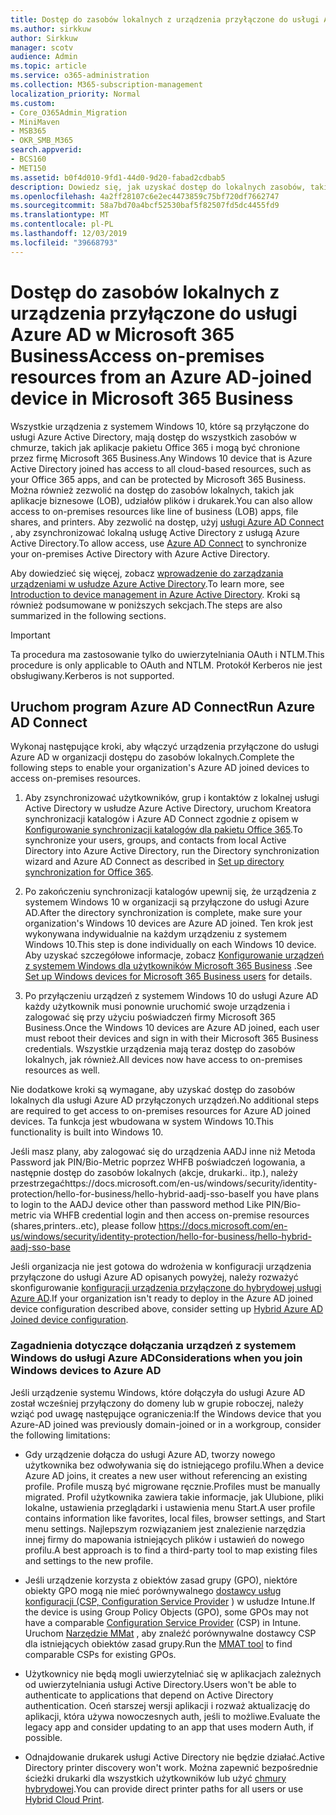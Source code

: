 ```yaml
---
title: Dostęp do zasobów lokalnych z urządzenia przyłączone do usługi Azure AD w Microsoft 365 Business
ms.author: sirkkuw
author: Sirkkuw
manager: scotv
audience: Admin
ms.topic: article
ms.service: o365-administration
ms.collection: M365-subscription-management
localization_priority: Normal
ms.custom:
- Core_O365Admin_Migration
- MiniMaven
- MSB365
- OKR_SMB_M365
search.appverid:
- BCS160
- MET150
ms.assetid: b0f4d010-9fd1-44d0-9d20-fabad2cdbab5
description: Dowiedz się, jak uzyskać dostęp do lokalnych zasobów, takich jak aplikacje biznesowe, udziały plików i drukarki z urządzenia z systemem Windows 10 przyłączonych do usługi Azure Active Directory.
ms.openlocfilehash: 4a2ff28107c6e2ec4473859c75bf720df7662747
ms.sourcegitcommit: 58a7bd70a4bcf52530baf5f82507fd5dc4455fd9
ms.translationtype: MT
ms.contentlocale: pl-PL
ms.lasthandoff: 12/03/2019
ms.locfileid: "39668793"
---
```

# <a name="access-on-premises-resources-from-an-azure-ad-joined-device-in-microsoft-365-business"></a><span data-ttu-id="66f74-103">Dostęp do zasobów lokalnych z urządzenia przyłączone do usługi Azure AD w Microsoft 365 Business</span><span class="sxs-lookup"><span data-stu-id="66f74-103">Access on-premises resources from an Azure AD-joined device in Microsoft 365 Business</span></span>

<span data-ttu-id="66f74-104">Wszystkie urządzenia z systemem Windows 10, które są przyłączone do usługi Azure Active Directory, mają dostęp do wszystkich zasobów w chmurze, takich jak aplikacje pakietu Office 365 i mogą być chronione przez firmę Microsoft 365 Business.</span><span class="sxs-lookup"><span data-stu-id="66f74-104">Any Windows 10 device that is Azure Active Directory joined has access to all cloud-based resources, such as your Office 365 apps, and can be protected by Microsoft 365 Business.</span></span> <span data-ttu-id="66f74-105">Można również zezwolić na dostęp do zasobów lokalnych, takich jak aplikacje biznesowe (LOB), udziałów plików i drukarek.</span><span class="sxs-lookup"><span data-stu-id="66f74-105">You can also allow access to on-premises resources like line of business (LOB) apps, file shares, and printers.</span></span> <span data-ttu-id="66f74-106">Aby zezwolić na dostęp, użyj [usługi Azure AD Connect](https://docs.microsoft.com/azure/active-directory/connect/active-directory-aadconnect) , aby zsynchronizować lokalną usługę Active Directory z usługą Azure Active Directory.</span><span class="sxs-lookup"><span data-stu-id="66f74-106">To allow access, use [Azure AD Connect](https://docs.microsoft.com/azure/active-directory/connect/active-directory-aadconnect) to synchronize your on-premises Active Directory with Azure Active Directory.</span></span> 

<span data-ttu-id="66f74-107">Aby dowiedzieć się więcej, zobacz [wprowadzenie do zarządzania urządzeniami w usłudze Azure Active Directory](https://docs.microsoft.com/azure/active-directory/device-management-introduction).</span><span class="sxs-lookup"><span data-stu-id="66f74-107">To learn more, see [Introduction to device management in Azure Active Directory](https://docs.microsoft.com/azure/active-directory/device-management-introduction).</span></span>
<span data-ttu-id="66f74-108">Kroki są również podsumowane w poniższych sekcjach.</span><span class="sxs-lookup"><span data-stu-id="66f74-108">The steps are also summarized in the following sections.</span></span>

> [!IMPORTANT]
> <span data-ttu-id="66f74-109">Ta procedura ma zastosowanie tylko do uwierzytelniania OAuth i NTLM.</span><span class="sxs-lookup"><span data-stu-id="66f74-109">This procedure is only applicable to OAuth and NTLM.</span></span> <span data-ttu-id="66f74-110">Protokół Kerberos nie jest obsługiwany.</span><span class="sxs-lookup"><span data-stu-id="66f74-110">Kerberos is not supported.</span></span>
 
## <a name="run-azure-ad-connect"></a><span data-ttu-id="66f74-111">Uruchom program Azure AD Connect</span><span class="sxs-lookup"><span data-stu-id="66f74-111">Run Azure AD Connect</span></span>

<span data-ttu-id="66f74-112">Wykonaj następujące kroki, aby włączyć urządzenia przyłączone do usługi Azure AD w organizacji dostępu do zasobów lokalnych.</span><span class="sxs-lookup"><span data-stu-id="66f74-112">Complete the following steps to enable your organization's Azure AD joined devices to access on-premises resources.</span></span>
  
1. <span data-ttu-id="66f74-113">Aby zsynchronizować użytkowników, grup i kontaktów z lokalnej usługi Active Directory w usłudze Azure Active Directory, uruchom Kreatora synchronizacji katalogów i Azure AD Connect zgodnie z opisem w [Konfigurowanie synchronizacji katalogów dla pakietu Office 365](https://support.office.com/article/1b3b5318-6977-42ed-b5c7-96fa74b08846).</span><span class="sxs-lookup"><span data-stu-id="66f74-113">To synchronize your users, groups, and contacts from local Active Directory into Azure Active Directory, run the Directory synchronization wizard and Azure AD Connect as described in [Set up directory synchronization for Office 365](https://support.office.com/article/1b3b5318-6977-42ed-b5c7-96fa74b08846).</span></span>
    
2. <span data-ttu-id="66f74-114">Po zakończeniu synchronizacji katalogów upewnij się, że urządzenia z systemem Windows 10 w organizacji są przyłączone do usługi Azure AD.</span><span class="sxs-lookup"><span data-stu-id="66f74-114">After the directory synchronization is complete, make sure your organization's Windows 10 devices are Azure AD joined.</span></span> <span data-ttu-id="66f74-115">Ten krok jest wykonywana indywidualnie na każdym urządzeniu z systemem Windows 10.</span><span class="sxs-lookup"><span data-stu-id="66f74-115">This step is done individually on each Windows 10 device.</span></span> <span data-ttu-id="66f74-116">Aby uzyskać szczegółowe informacje, zobacz [Konfigurowanie urządzeń z systemem Windows dla użytkowników Microsoft 365 Business](set-up-windows-devices.md) .</span><span class="sxs-lookup"><span data-stu-id="66f74-116">See [Set up Windows devices for Microsoft 365 Business users](set-up-windows-devices.md) for details.</span></span> 
    
3. <span data-ttu-id="66f74-117">Po przyłączeniu urządzeń z systemem Windows 10 do usługi Azure AD każdy użytkownik musi ponownie uruchomić swoje urządzenia i zalogować się przy użyciu poświadczeń firmy Microsoft 365 Business.</span><span class="sxs-lookup"><span data-stu-id="66f74-117">Once the Windows 10 devices are Azure AD joined, each user must reboot their devices and sign in with their Microsoft 365 Business credentials.</span></span> <span data-ttu-id="66f74-118">Wszystkie urządzenia mają teraz dostęp do zasobów lokalnych, jak również.</span><span class="sxs-lookup"><span data-stu-id="66f74-118">All devices now have access to on-premises resources as well.</span></span>
    
<span data-ttu-id="66f74-119">Nie dodatkowe kroki są wymagane, aby uzyskać dostęp do zasobów lokalnych dla usługi Azure AD przyłączonych urządzeń.</span><span class="sxs-lookup"><span data-stu-id="66f74-119">No additional steps are required to get access to on-premises resources for Azure AD joined devices.</span></span> <span data-ttu-id="66f74-120">Ta funkcja jest wbudowana w system Windows 10.</span><span class="sxs-lookup"><span data-stu-id="66f74-120">This functionality is built into Windows 10.</span></span> 

<span data-ttu-id="66f74-121">Jeśli masz plany, aby zalogować się do urządzenia AADJ inne niż Metoda Password jak PIN/Bio-Metric poprzez WHFB poświadczeń logowania, a następnie dostęp do zasobów lokalnych (akcje, drukarki.. itp.), należy przestrzegaćhttps://docs.microsoft.com/en-us/windows/security/identity-protection/hello-for-business/hello-hybrid-aadj-sso-base</span><span class="sxs-lookup"><span data-stu-id="66f74-121">If you have plans to login to the AADJ device other than password method Like PIN/Bio-metric via WHFB credential login and then access on-premise resources (shares,printers..etc), please follow https://docs.microsoft.com/en-us/windows/security/identity-protection/hello-for-business/hello-hybrid-aadj-sso-base</span></span>
  
<span data-ttu-id="66f74-122">Jeśli organizacja nie jest gotowa do wdrożenia w konfiguracji urządzenia przyłączone do usługi Azure AD opisanych powyżej, należy rozważyć skonfigurowanie [konfiguracji urządzenia przyłączone do hybrydowej usługi Azure AD](manage-windows-devices.md).</span><span class="sxs-lookup"><span data-stu-id="66f74-122">If your organization isn't ready to deploy in the Azure AD joined device configuration described above, consider setting up [Hybrid Azure AD Joined device configuration](manage-windows-devices.md).</span></span>
  
### <a name="considerations-when-you-join-windows-devices-to-azure-ad"></a><span data-ttu-id="66f74-123">Zagadnienia dotyczące dołączania urządzeń z systemem Windows do usługi Azure AD</span><span class="sxs-lookup"><span data-stu-id="66f74-123">Considerations when you join Windows devices to Azure AD</span></span>

<span data-ttu-id="66f74-124">Jeśli urządzenie systemu Windows, które dołączyła do usługi Azure AD został wcześniej przyłączony do domeny lub w grupie roboczej, należy wziąć pod uwagę następujące ograniczenia:</span><span class="sxs-lookup"><span data-stu-id="66f74-124">If the Windows device that you Azure-AD joined was previously domain-joined or in a workgroup, consider the following limitations:</span></span>
  
- <span data-ttu-id="66f74-125">Gdy urządzenie dołącza do usługi Azure AD, tworzy nowego użytkownika bez odwoływania się do istniejącego profilu.</span><span class="sxs-lookup"><span data-stu-id="66f74-125">When a device Azure AD joins, it creates a new user without referencing an existing profile.</span></span> <span data-ttu-id="66f74-126">Profile muszą być migrowane ręcznie.</span><span class="sxs-lookup"><span data-stu-id="66f74-126">Profiles must be manually migrated.</span></span> <span data-ttu-id="66f74-127">Profil użytkownika zawiera takie informacje, jak Ulubione, pliki lokalne, ustawienia przeglądarki i ustawienia menu Start.</span><span class="sxs-lookup"><span data-stu-id="66f74-127">A user profile contains information like favorites, local files, browser settings, and Start menu settings.</span></span> <span data-ttu-id="66f74-128">Najlepszym rozwiązaniem jest znalezienie narzędzia innej firmy do mapowania istniejących plików i ustawień do nowego profilu.</span><span class="sxs-lookup"><span data-stu-id="66f74-128">A best approach is to find a third-party tool to map existing files and settings to the new profile.</span></span>

- <span data-ttu-id="66f74-129">Jeśli urządzenie korzysta z obiektów zasad grupy (GPO), niektóre obiekty GPO mogą nie mieć porównywalnego [dostawcy usług konfiguracji (CSP, Configuration Service Provider](https://docs.microsoft.com/windows/configuration/provisioning-packages/how-it-pros-can-use-configuration-service-providers) ) w usłudze Intune.</span><span class="sxs-lookup"><span data-stu-id="66f74-129">If the device is using Group Policy Objects (GPO), some GPOs may not have a comparable [Configuration Service Provider](https://docs.microsoft.com/windows/configuration/provisioning-packages/how-it-pros-can-use-configuration-service-providers) (CSP) in Intune.</span></span> <span data-ttu-id="66f74-130">Uruchom [Narzędzie MMat](https://www.microsoft.com/download/details.aspx?id=45520) , aby znaleźć porównywalne dostawcy CSP dla istniejących obiektów zasad grupy.</span><span class="sxs-lookup"><span data-stu-id="66f74-130">Run the [MMAT tool](https://www.microsoft.com/download/details.aspx?id=45520) to find comparable CSPs for existing GPOs.</span></span>

- <span data-ttu-id="66f74-131">Użytkownicy nie będą mogli uwierzytelniać się w aplikacjach zależnych od uwierzytelniania usługi Active Directory.</span><span class="sxs-lookup"><span data-stu-id="66f74-131">Users won't be able to authenticate to applications that depend on Active Directory authentication.</span></span> <span data-ttu-id="66f74-132">Oceń starszej wersji aplikacji i rozważ aktualizację do aplikacji, która używa nowoczesnych auth, jeśli to możliwe.</span><span class="sxs-lookup"><span data-stu-id="66f74-132">Evaluate the legacy app and consider updating to an app that uses modern Auth, if possible.</span></span>

- <span data-ttu-id="66f74-133">Odnajdowanie drukarek usługi Active Directory nie będzie działać.</span><span class="sxs-lookup"><span data-stu-id="66f74-133">Active Directory printer discovery won't work.</span></span> <span data-ttu-id="66f74-134">Można zapewnić bezpośrednie ścieżki drukarki dla wszystkich użytkowników lub użyć [chmury hybrydowej](https://docs.microsoft.com/windows-server/administration/hybrid-cloud-print/hybrid-cloud-print-deploy).</span><span class="sxs-lookup"><span data-stu-id="66f74-134">You can provide direct printer paths for all users or use [Hybrid Cloud Print](https://docs.microsoft.com/windows-server/administration/hybrid-cloud-print/hybrid-cloud-print-deploy).</span></span>
